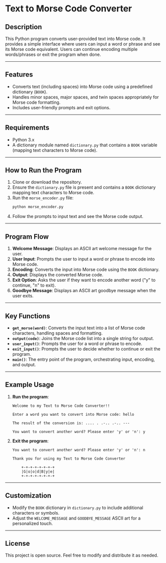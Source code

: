 # Text to Morse Code Converter

## Description
This Python program converts user-provided text into Morse code. It provides a simple interface where users can input a word or phrase and see its Morse code equivalent. Users can continue encoding multiple words/phrases or exit the program when done.

---

## Features
- Converts text (including spaces) into Morse code using a predefined dictionary (`BOOK`).
- Handles minor spaces, major spaces, and twin spaces appropriately for Morse code formatting.
- Includes user-friendly prompts and exit options.

---

## Requirements
- Python 3.x
- A dictionary module named `dictionary.py` that contains a `BOOK` variable (mapping text characters to Morse code).

---

## How to Run the Program
1. Clone or download the repository.
2. Ensure the `dictionary.py` file is present and contains a `BOOK` dictionary mapping text characters to Morse code.
3. Run the `morse_encoder.py` file:
   ```bash
   python morse_encoder.py
   ```
4. Follow the prompts to input text and see the Morse code output.

---

## Program Flow
1. **Welcome Message**:
   Displays an ASCII art welcome message for the user.
2. **User Input**:
   Prompts the user to input a word or phrase to encode into Morse code.
3. **Encoding**:
   Converts the input into Morse code using the `BOOK` dictionary.
4. **Output**:
   Displays the converted Morse code.
5. **Exit Option**:
   Asks the user if they want to encode another word ("y" to continue, "n" to exit).
6. **Goodbye Message**:
   Displays an ASCII art goodbye message when the user exits.

---

## Key Functions
- **`get_morse(word)`**:
  Converts the input text into a list of Morse code characters, handling spaces and formatting.
- **`output(code)`**:
  Joins the Morse code list into a single string for output.
- **`user_input()`**:
  Prompts the user for a word or phrase to encode.
- **`exit_input()`**:
  Prompts the user to decide whether to continue or exit the program.
- **`main()`**:
  The entry point of the program, orchestrating input, encoding, and output.

---

## Example Usage
1. **Run the program**:
   ```
   Welcome to my Text to Morse Code Converter!!

   Enter a word you want to convert into Morse code: hello

   The result of the conversion is: .... . .-.. .-.. ---

   You want to convert another word? Please enter 'y' or 'n': y
   ```

2. **Exit the program**:
   ```
   You want to convert another word? Please enter 'y' or 'n': n

   Thank you for using my Text to Morse Code Converter

       +-+-+-+-+-+-+-+
       |G|o|o|d|B|y|e|
       +-+-+-+-+-+-+-+
   ```

---

## Customization
- Modify the `BOOK` dictionary in `dictionary.py` to include additional characters or symbols.
- Adjust the `WELCOME_MESSAGE` and `GOODBYE_MESSAGE` ASCII art for a personalized touch.

---

## License
This project is open source. Feel free to modify and distribute it as needed.

